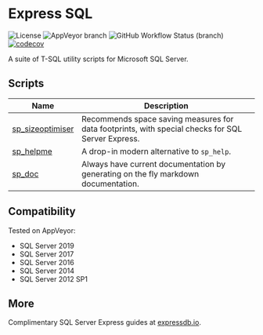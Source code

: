 # Express SQL

![License](https://img.shields.io/github/license/LowlyDBA/ExpressSQL?color=blue)
![AppVeyor branch](https://img.shields.io/appveyor/build/LowlyDBA/expresssql/master?label=appveyor%20master)
![GitHub Workflow Status (branch)](https://img.shields.io/github/workflow/status/LowlyDBA/ExpressSQL/Lint%20Code%20Base/master?label=lint%20code%20master)
[![codecov](https://codecov.io/gh/LowlyDBA/ExpressSQL/branch/master/graph/badge.svg)](https://codecov.io/gh/LowlyDBA/ExpressSQL)

A suite of T-SQL utility scripts for Microsoft SQL Server.

## Scripts

| Name | Description |
| ---- | ----------- |
| [sp_sizeoptimiser](sp_sizeoptimiser.md) | Recommends space saving measures for data footprints, with special checks for SQL Server Express. |
| [sp_helpme](sp_helpme.md) |  A drop-in modern alternative to `sp_help`. |
| [sp_doc](sp_doc.md) | Always have current documentation by generating on the fly markdown documentation. |

## Compatibility

Tested on AppVeyor:

* SQL Server 2019
* SQL Server 2017
* SQL Server 2016
* SQL Server 2014
* SQL Server 2012 SP1

## More

Complimentary SQL Server Express guides at [expressdb.io](https://expressdb.io).

